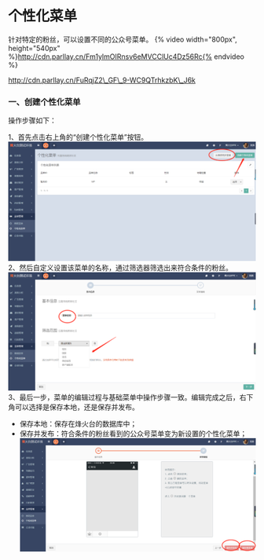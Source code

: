 # 个性化菜单

针对特定的粉丝，可以设置不同的公众号菜单。
{% video width="800px", height="540px" %}http://cdn.parllay.cn/Fm1ylmOIRnsv6eMVCClUc4Dz56Rc{% endvideo %}


http://cdn.parllay.cn/FuRqjZ2\_GF\_9-WC9QTrhkzbK\_J6k

### 一、创建个性化菜单

操作步骤如下：

1、首先点击右上角的“创建个性化菜单”按钮。![](/assets/1516598403%281%29.png)2、然后自定义设置该菜单的名称，通过筛选器筛选出来符合条件的粉丝。 ![](/assets/1516598493%281%29.png)3、最后一步，菜单的编辑过程与基础菜单中操作步骤一致。编辑完成之后，右下角可以选择是保存本地，还是保存并发布。

* 保存本地：保存在烽火台的数据库中；
* 保存并发布：符合条件的粉丝看到的公众号菜单变为新设置的个性化菜单；![](/assets/1516598616%281%29.png)



